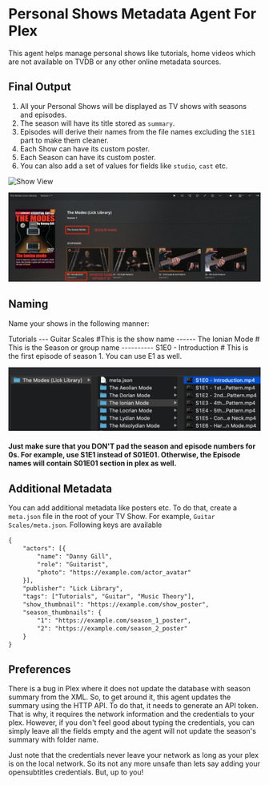 # Personal Shows Metadata Agent For Plex

This agent helps manage personal shows like tutorials, home videos which are not available on TVDB or any other online metadata sources.

## Final Output

1. All your Personal Shows will be displayed as TV shows with seasons and episodes. 
1. The season will have its title stored as `summary`. 
1. Episodes will derive their names from the file names excluding the `S1E1` part to make them cleaner.
1. Each Show can have its custom poster.
1. Each Season can have its custom poster.
1. You can also add a set of values for fields like `studio`, `cast` etc.

![Show View](docs/show.png)

![Season View](docs/season.png)

## Naming

Name your shows in the following manner:

Tutorials
--- Guitar Scales #This is the show name
------ The Ionian Mode # This is the Season or group name
---------- S1E0 - Introduction # This is the first episode of season 1. You can use E1 as well.

![Directory View](docs/directory.png)

#### Just make sure that you DON'T pad the season and episode numbers for 0s. For example, use S1E1 instead of S01E01. Otherwise, the Episode names will contain S01E01 section in plex as well.


## Additional Metadata

You can add additional metadata like posters etc. To do that, create a `meta.json` file in the root of your TV Show. For example, `Guitar Scales/meta.json`. Following keys are available

```
{
    "actors": [{
        "name": "Danny Gill",
        "role": "Guitarist",
        "photo": "https://example.com/actor_avatar"
    }],
    "publisher": "Lick Library",
    "tags": ["Tutorials", "Guitar", "Music Theory"],
    "show_thumbnail": "https://example.com/show_poster",
    "season_thumbnails": {
        "1": "https://example.com/season_1_poster",
        "2": "https://example.com/season_2_poster"
    }
}
```

## Preferences

There is a bug in Plex where it does not update the database with season summary from the XML. So, to get around it, this agent updates the summary using the HTTP API. To do that, it needs to generate an API token. That is why, it requires the network information and the credentials to your plex. However, if you don't feel good about typing the credentials, you can simply leave all the fields empty and the agent will not update the season's summary with folder name.

Just note that the credentials never leave your network as long as your plex is on the local network. So its not any more unsafe than lets say adding your opensubtitles credentials. But, up to you!